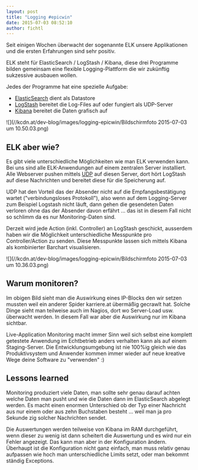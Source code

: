 ```yaml
---
layout: post
title: "Logging #epicwin"
date: 2015-07-03 08:52:10
author: fichtl
---
```

Seit einigen Wochen überwacht der sogenannte ELK unsere Applikationen und die ersten Erfahrungen sind sehr positiv.

<!--more-->

ELK steht für ElasticSearch / LogStash / Kibana, diese drei Programme bilden gemeinsam eine flexible Logging-Plattform die wir zukünftig sukzessive ausbauen wollen.

Jedes der Programme hat eine spezielle Aufgabe: 
* [ElasticSearch](https://www.elastic.co/products/elasticsearch) dient als Datastore
* [LogStash](https://www.elastic.co/products/logstash) bereitet die Log-Files auf oder fungiert als UDP-Server
* [Kibana](https://www.elastic.co/products/kibana) bereitet die Daten grafisch auf

![](//kcdn.at/dev-blog/images/logging-epicwin/Bildschirmfoto 2015-07-03 um 10.50.03.png)

## ELK aber wie?

Es gibt viele unterschiedliche Möglichkeiten wie man ELK verwenden kann. Bei uns sind alle ELK-Anwendungen auf einem zentralen Server installiert. Alle Webserver pushen mittels [UDP](https://de.wikipedia.org/wiki/User_Datagram_Protocol) auf diesen Server, dort hört LogStash auf diese Nachrichten und bereitet diese für die Speicherung auf.

UDP hat den Vorteil das der Absender nicht auf die Empfangsbestätigung wartet ("verbindungsloses Protokoll"), also wenn auf dem Logging-Server zum Beispiel Logstash nicht läuft, dann gehen die gesendeten Daten verloren ohne das der Absender davon erfährt ... das ist in diesem Fall nicht so schlimm da es nur Monitoring-Daten sind. 

Derzeit wird jede Action (inkl. Controller) an LogStash geschickt, ausserdem haben wir die Möglichkeit unterschiedliche Messpunkte pro Controller/Action zu senden. Diese Messpunkte lassen sich mittels Kibana als kombinierter Barchart visualisieren.

![](//kcdn.at/dev-blog/images/logging-epicwin/Bildschirmfoto 2015-07-03 um 10.36.03.png)

## Warum monitoren?

Im obigen Bild sieht man die Auswirkung eines IP-Blocks den wir setzen mussten weil ein anderer Spider karriere.at übermäßig gecrawlt hat. Solche Dinge sieht man teilweise auch im Nagios, dort wo Server-Load usw. überwacht werden. In diesem Fall war aber die Auswirkung nur im Kibana sichtbar.

Live-Application Monitoring macht immer Sinn weil sich selbst eine komplett getestete Anwendung im Echtbetrieb anders verhalten kann als auf einem Staging-Server. Die Entwicklungsumgebung ist nie 100%ig gleich wie das Produktivsystem und Anwender kommen immer wieder auf neue kreative Wege deine Software zu "verwenden" :)

## Lessons learned

Monitoring produziert viele Daten, man sollte sehr genau darauf achten welche Daten man pusht und wie die Daten dann im ElasticSearch abgelegt werden. Es macht einen enormen Unterschied ob der Typ einer Nachricht aus nur einem oder aus zehn Buchstaben besteht ... weil man ja pro Sekunde zig solcher Nachrichten sendet.

Die Auswertungen werden teilweise von Kibana im RAM durchgeführt, wenn dieser zu wenig ist dann scheitert die Auswertung und es wird nur ein Fehler angezeigt. Das kann man aber in der Konfiguration ändern. Überhaupt ist die Konfiguration nicht ganz einfach, man muss relativ genau aufpassen wie hoch man unterschiedliche Limits setzt, oder man bekommt ständig Exceptions.





